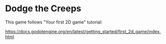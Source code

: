 # Dodge the Creeps

This game follows "Your first 2D game" tutorial:

https://docs.godotengine.org/en/latest/getting_started/first_2d_game/index.html
